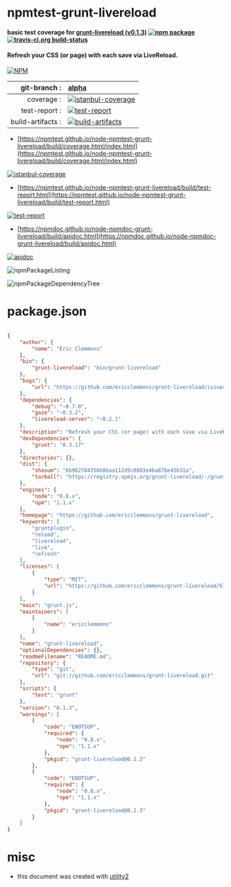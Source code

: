 # npmtest-grunt-livereload

#### basic test coverage for  [grunt-livereload (v0.1.3)](https://github.com/ericclemmons/grunt-livereload)  [![npm package](https://img.shields.io/npm/v/npmtest-grunt-livereload.svg?style=flat-square)](https://www.npmjs.org/package/npmtest-grunt-livereload) [![travis-ci.org build-status](https://api.travis-ci.org/npmtest/node-npmtest-grunt-livereload.svg)](https://travis-ci.org/npmtest/node-npmtest-grunt-livereload)

#### Refresh your CSS (or page) with each save via LiveReload.

[![NPM](https://nodei.co/npm/grunt-livereload.png?downloads=true&downloadRank=true&stars=true)](https://www.npmjs.com/package/grunt-livereload)

| git-branch : | [alpha](https://github.com/npmtest/node-npmtest-grunt-livereload/tree/alpha)|
|--:|:--|
| coverage : | [![istanbul-coverage](https://npmtest.github.io/node-npmtest-grunt-livereload/build/coverage.badge.svg)](https://npmtest.github.io/node-npmtest-grunt-livereload/build/coverage.html/index.html)|
| test-report : | [![test-report](https://npmtest.github.io/node-npmtest-grunt-livereload/build/test-report.badge.svg)](https://npmtest.github.io/node-npmtest-grunt-livereload/build/test-report.html)|
| build-artifacts : | [![build-artifacts](https://npmtest.github.io/node-npmtest-grunt-livereload/glyphicons_144_folder_open.png)](https://github.com/npmtest/node-npmtest-grunt-livereload/tree/gh-pages/build)|

- [https://npmtest.github.io/node-npmtest-grunt-livereload/build/coverage.html/index.html](https://npmtest.github.io/node-npmtest-grunt-livereload/build/coverage.html/index.html)

[![istanbul-coverage](https://npmtest.github.io/node-npmtest-grunt-livereload/build/screenCapture.buildCi.browser.%252Ftmp%252Fbuild%252Fcoverage.lib.html.png)](https://npmtest.github.io/node-npmtest-grunt-livereload/build/coverage.html/index.html)

- [https://npmtest.github.io/node-npmtest-grunt-livereload/build/test-report.html](https://npmtest.github.io/node-npmtest-grunt-livereload/build/test-report.html)

[![test-report](https://npmtest.github.io/node-npmtest-grunt-livereload/build/screenCapture.buildCi.browser.%252Ftmp%252Fbuild%252Ftest-report.html.png)](https://npmtest.github.io/node-npmtest-grunt-livereload/build/test-report.html)

- [https://npmdoc.github.io/node-npmdoc-grunt-livereload/build/apidoc.html](https://npmdoc.github.io/node-npmdoc-grunt-livereload/build/apidoc.html)

[![apidoc](https://npmdoc.github.io/node-npmdoc-grunt-livereload/build/screenCapture.buildCi.browser.%252Ftmp%252Fbuild%252Fapidoc.html.png)](https://npmdoc.github.io/node-npmdoc-grunt-livereload/build/apidoc.html)

![npmPackageListing](https://npmtest.github.io/node-npmtest-grunt-livereload/build/screenCapture.npmPackageListing.svg)

![npmPackageDependencyTree](https://npmtest.github.io/node-npmtest-grunt-livereload/build/screenCapture.npmPackageDependencyTree.svg)



# package.json

```json

{
    "author": {
        "name": "Eric Clemmons"
    },
    "bin": {
        "grunt-livereload": "bin/grunt-livereload"
    },
    "bugs": {
        "url": "https://github.com/ericclemmons/grunt-livereload/issues"
    },
    "dependencies": {
        "debug": "~0.7.0",
        "gaze": "~0.3.2",
        "livereload-server": "~0.2.1"
    },
    "description": "Refresh your CSS (or page) with each save via LiveReload.",
    "devDependencies": {
        "grunt": "0.3.17"
    },
    "directories": {},
    "dist": {
        "shasum": "6b96278435bb8baa112d9c0803e4ba87be45b31a",
        "tarball": "https://registry.npmjs.org/grunt-livereload/-/grunt-livereload-0.1.3.tgz"
    },
    "engines": {
        "node": "0.8.x",
        "npm": "1.1.x"
    },
    "homepage": "https://github.com/ericclemmons/grunt-livereload",
    "keywords": [
        "gruntplugin",
        "reload",
        "livereload",
        "live",
        "refresh"
    ],
    "licenses": [
        {
            "type": "MIT",
            "url": "https://github.com/ericclemmons/grunt-livereload/blob/master/LICENSE-MIT"
        }
    ],
    "main": "grunt.js",
    "maintainers": [
        {
            "name": "ericclemmons"
        }
    ],
    "name": "grunt-livereload",
    "optionalDependencies": {},
    "readmeFilename": "README.md",
    "repository": {
        "type": "git",
        "url": "git://github.com/ericclemmons/grunt-livereload.git"
    },
    "scripts": {
        "test": "grunt"
    },
    "version": "0.1.3",
    "warnings": [
        {
            "code": "ENOTSUP",
            "required": {
                "node": "0.8.x",
                "npm": "1.1.x"
            },
            "pkgid": "grunt-livereload@0.1.3"
        },
        {
            "code": "ENOTSUP",
            "required": {
                "node": "0.8.x",
                "npm": "1.1.x"
            },
            "pkgid": "grunt-livereload@0.1.3"
        }
    ]
}
```



# misc
- this document was created with [utility2](https://github.com/kaizhu256/node-utility2)
